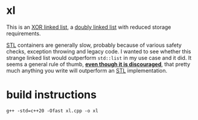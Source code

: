 # xl
This is an [XOR linked list](https://en.wikipedia.org/wiki/XOR_linked_list), a [doubly linked list](https://en.wikipedia.org/wiki/Doubly_linked_list) with reduced storage requirements.

[STL](https://en.wikipedia.org/wiki/Standard_Template_Library) containers are generally slow, probably because of various safety checks, exception throwing and legacy code. I wanted to see whether this strange linked list would outperform `std::list` in my use case and it did. It seems a general rule of thumb, [<ins>**even though it is discouraged**</ins>](https://stackoverflow.com/questions/6831231/should-programmers-use-stl-or-write-their-own-code), that pretty much anything you write will outperform an [STL](https://en.wikipedia.org/wiki/Standard_Template_Library) implementation.

# build instructions
    g++ -std=c++20 -Ofast xl.cpp -o xl
